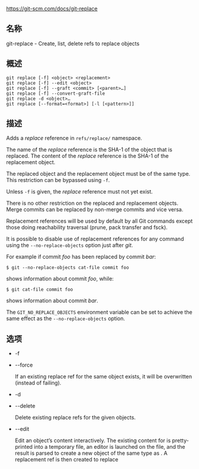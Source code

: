 https://git-scm.com/docs/git-replace

## 名称

git-replace - Create, list, delete refs to replace objects

## 概述

```
git replace [-f] <object> <replacement>
git replace [-f] --edit <object>
git replace [-f] --graft <commit> [<parent>…]
git replace [-f] --convert-graft-file
git replace -d <object>…
git replace [--format=<format>] [-l [<pattern>]]
```

## 描述

Adds a *replace* reference in `refs/replace/` namespace.

The name of the *replace* reference is the SHA-1 of the object that is replaced. The content of the *replace* reference is the SHA-1 of the replacement object.

The replaced object and the replacement object must be of the same type. This restriction can be bypassed using `-f`.

Unless `-f` is given, the *replace* reference must not yet exist.

There is no other restriction on the replaced and replacement objects. Merge commits can be replaced by non-merge commits and vice versa.

Replacement references will be used by default by all Git commands except those doing reachability traversal (prune, pack transfer and fsck).

It is possible to disable use of replacement references for any command using the `--no-replace-objects` option just after *git*.

For example if commit *foo* has been replaced by commit *bar*:

```
$ git --no-replace-objects cat-file commit foo
```

shows information about commit *foo*, while:

```
$ git cat-file commit foo
```

shows information about commit *bar*.

The `GIT_NO_REPLACE_OBJECTS` environment variable can be set to achieve the same effect as the `--no-replace-objects` option.

## 选项

- -f

- --force

  If an existing replace ref for the same object exists, it will be overwritten (instead of failing).

- -d

- --delete

  Delete existing replace refs for the given objects.

- --edit <object>

  Edit an object’s content interactively. The existing content for <object> is pretty-printed into a temporary file, an editor is launched on the file, and the result is parsed to create a new object of the same type as <object>. A replacement ref is then created to replace <object> with the newly created object. See [git-var[1]](../git-var) for details about how the editor will be chosen.

- --raw

  When editing, provide the raw object contents rather than pretty-printed ones. Currently this only affects trees, which will be shown in their binary form. This is harder to work with, but can help when repairing a tree that is so corrupted it cannot be pretty-printed. Note that you may need to configure your editor to cleanly read and write binary data.

- --graft <commit> [<parent>…]

  Create a graft commit. A new commit is created with the same content as <commit> except that its parents will be [<parent>…] instead of <commit>'s parents. A replacement ref is then created to replace <commit> with the newly created commit. Use `--convert-graft-file` to convert a `$GIT_DIR/info/grafts` file and use replace refs instead.

- --convert-graft-file

  Creates graft commits for all entries in `$GIT_DIR/info/grafts` and deletes that file upon success. The purpose is to help users with transitioning off of the now-deprecated graft file.

- -l <pattern>

- --list <pattern>

  List replace refs for objects that match the given pattern (or all if no pattern is given). Typing "git replace" without arguments, also lists all replace refs.

- --format=<format>

  When listing, use the specified <format>, which can be one of *short*, *medium* and *long*. When omitted, the format defaults to *short*.

## FORMATS

The following format are available:

- *short*: <replaced sha1>
- *medium*: <replaced sha1> → <replacement sha1>
- *long*: <replaced sha1> (<replaced type>) → <replacement sha1> (<replacement type>)

## CREATING REPLACEMENT OBJECTS

[git-hash-object[1]](../git-hash-object), [git-rebase[1]](../git-rebase), and [git-filter-repo](https://github.com/newren/git-filter-repo), among other git commands, can be used to create replacement objects from existing objects. The `--edit` option can also be used with *git replace* to create a replacement object by editing an existing object.

If you want to replace many blobs, trees or commits that are part of a string of commits, you may just want to create a replacement string of commits and then only replace the commit at the tip of the target string of commits with the commit at the tip of the replacement string of commits.

## BUGS

Comparing blobs or trees that have been replaced with those that replace them will not work properly. And using `git reset --hard` to go back to a replaced commit will move the branch to the replacement commit instead of the replaced commit.

There may be other problems when using *git rev-list* related to pending objects.

## 另请参阅

[git-hash-object[1]](../git-hash-object) [git-rebase[1]](../git-rebase) [git-tag[1]](../git-tag) [git-branch[1]](../git-branch) [git-commit[1]](../git-commit) [git-var[1]](../git-var) [git[1]](../git) [git-filter-repo](https://github.com/newren/git-filter-repo)

## GIT

  这是[git[1]](../../Git)工具集中的一部分。